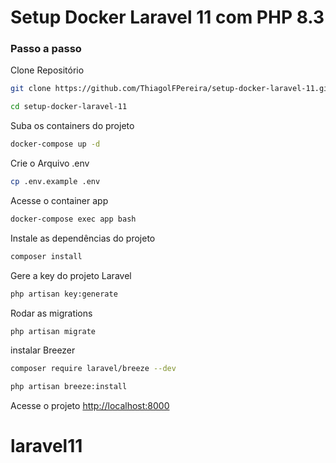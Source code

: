 
# Setup Docker Laravel 11 com PHP 8.3

### Passo a passo
Clone Repositório
```sh
git clone https://github.com/ThiagolFPereira/setup-docker-laravel-11.git
```
```sh
cd setup-docker-laravel-11
```

Suba os containers do projeto
```sh
docker-compose up -d
```


Crie o Arquivo .env
```sh
cp .env.example .env
```

Acesse o container app
```sh
docker-compose exec app bash
```

Instale as dependências do projeto
```sh
composer install
```

Gere a key do projeto Laravel
```sh
php artisan key:generate
```

Rodar as migrations
```sh
php artisan migrate
```
instalar Breezer
```sh
composer require laravel/breeze --dev

php artisan breeze:install
```

Acesse o projeto
[http://localhost:8000](http://localhost:8000)
# laravel11

